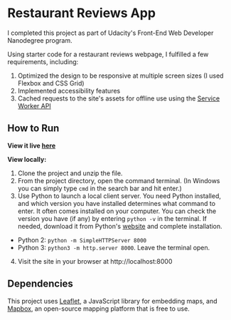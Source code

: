 # Restaurant Reviews App

I completed this project as part of Udacity's Front-End Web Developer Nanodegree program.

Using starter code for a restaurant reviews webpage, I fulfilled a few requirements, including:
1. Optimized the design to be responsive at multiple screen sizes (I used Flexbox and CSS Grid)
2. Implemented accessibility features
3. Cached requests to the site's assets for offline use using the [Service Worker API](https://developer.mozilla.org/en-US/docs/Web/API/Service_Worker_API)

## How to Run

**View it live [here](https://nataliecardot.com/restaurant-reviews/)**

**View locally:**

1. Clone the project and unzip the file.
2. From the project directory, open the command terminal. (In Windows you can simply type `cmd` in the search bar and hit enter.)
3. Use Python to launch a local client server. You need Python installed, and which version you have installed determines what command to enter. It often comes installed on your computer. You can check the version you have (if any) by entering `python -v` in the terminal. If needed, download it from Python's [website](https://www.python.org/downloads/) and complete installation.
* Python 2: `python -m SimpleHTTPServer 8000`
* Python 3: `python3 -m http.server 8000`. Leave the terminal open.
4. Visit the site in your browser at http://localhost:8000

## Dependencies

This project uses [Leaflet](https://leafletjs.com/), a JavaScript library for embedding maps, and [Mapbox](https://www.mapbox.com/), an open-source mapping platform that is free to use.
